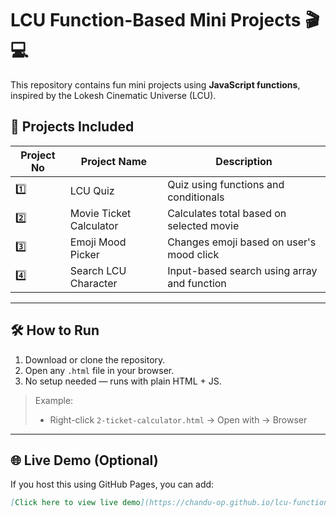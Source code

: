 # LCU Function-Based Mini Projects 🎬💻

This repository contains fun mini projects using **JavaScript functions**, inspired by the Lokesh Cinematic Universe (LCU).

## 📁 Projects Included

| Project No | Project Name             | Description                                  |
|------------|--------------------------|----------------------------------------------|
| 1️⃣         | LCU Quiz                 | Quiz using functions and conditionals        |
| 2️⃣         | Movie Ticket Calculator | Calculates total based on selected movie     |
| 3️⃣         | Emoji Mood Picker       | Changes emoji based on user's mood click     |
| 4️⃣         | Search LCU Character    | Input-based search using array and function  |

---

## 🛠️ How to Run

1. Download or clone the repository.
2. Open any `.html` file in your browser.
3. No setup needed — runs with plain HTML + JS.

> Example:
> - Right-click `2-ticket-calculator.html` → Open with → Browser

---

## 🌐 Live Demo (Optional)

If you host this using GitHub Pages, you can add:

```markdown
[Click here to view live demo](https://chandu-op.github.io/lcu-function-projects/)
